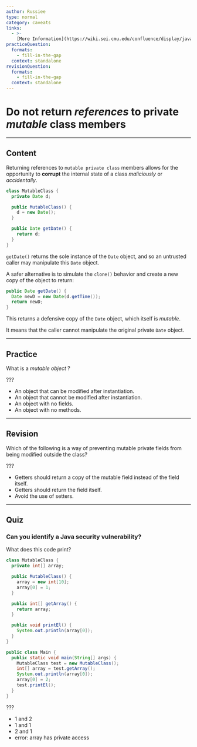 ```yaml
---
author: Russiee
type: normal
category: caveats
links:
  - >-
    [More Information](https://wiki.sei.cmu.edu/confluence/display/java/OBJ05-J.+Do+not+return+references+to+private+mutable+class+members){website}
practiceQuestion:
  formats:
    - fill-in-the-gap
  context: standalone
revisionQuestion:
  formats:
    - fill-in-the-gap
  context: standalone
---
```


# Do not return *references* to private *mutable* class members


---

## Content

Returning references to `mutable private class` members allows for the opportunity to **corrupt** the internal state of a class *maliciously* or *accidentally*.

```java
class MutableClass {
  private Date d;

  public MutableClass() {
    d = new Date();
  }

  public Date getDate() {
    return d;
  }
}
```

`getDate()` returns the sole instance of the `Date` object, and so an untrusted caller may manipulate this `Date` object.

A safer alternative is to simulate the `clone()` behavior and create a new copy of the object to return:

```java
public Date getDate() {
  Date newD = new Date(d.getTime());
  return newD;
}

```

This returns a defensive copy of the `Date` object, which itself is *mutable*.

It means that the caller cannot manipulate the original private `Date` object.


---

## Practice

What is a *mutable object* ?

???

- An object that can be modified after instantiation.
- An object that cannot be modified after instantiation.
- An object with no fields.
- An object with no methods.


---

## Revision

Which of the following is a way of preventing mutable private fields from being modified outside the class?

???

- Getters should return a copy of the mutable field instead of the field itself.
- Getters should return the field itself.
- Avoid the use of setters.


---

## Quiz

### Can you identify a Java security vulnerability?


What does this code print?

```java
class MutableClass {
  private int[] array;

  public MutableClass() {
    array = new int[10];
    array[0] = 1;
  }

  public int[] getArray() {
    return array;
  }

  public void printEl() {
    System.out.println(array[0]);
  }
}

public class Main {
  public static void main(String[] args) {
    MutableClass test = new MutableClass();
    int[] array = test.getArray();
    System.out.println(array[0]);
    array[0] = 2;
    test.printEl();
  }
}
```

 ???

- 1 and 2
- 1 and 1
- 2 and 1
- error: array has private access
